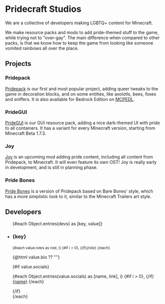 <!-- Copyright (c) 2023-2024 Pridecraft Studios & contributors
	 SPDX-License-Identifier: CC-BY-SA-4.0
	 https://git.pridecraft.gay/website/blob/HEAD/LICENSE-CC-BY-SA-4.0 -->
<script lang="ts">
import '../developers.scss';
import devs from '$lib/vars/devs.yaml';

import Picture from '$lib/components/Picture.svelte';

import SocialsMap from '$lib/socials';

import { Socials, Donate } from '$lib/boilerplate';
</script>

# Pridecraft Studios

We are a collective of developers making LGBTQ+ content for Minecraft.

We make resource packs and mods to add pride-themed stuff to the game, while trying not to "over-gay".
The main difference when compared to other packs,
is that we know how to keep the game from looking like someone vomited rainbows all over the place.

<Donate/>

## Projects

### Pridepack

[Pridepack](pridepack) is our first and most popular project, adding queer tweaks to the game in decoration blocks,
and on some entities, like axolotls, bees, foxes and sniffers.
It is also available for Bedrock Edition on [MCPEDL](https://mcpedl.com/pridepack).

<Picture name="pridepack/banner" order="avif" original="avif"
	alt="The Pride Pack banner, featuring a rainbow bed, a bii, an aroace axolotl, a sleeping fox,
		chiseled bookshelves with rainbow-colored books, and a gay flag painting."
/>

### PrideGUI

[PrideGUI](pridegui) is our GUI resource pack, adding a nice dark-themed UI with pride to all containers.
It has a variant for every Minecraft version, starting from Minecraft Beta 1.7.3.

<Picture name="pridegui-dark/banner" order="avif" original="avif"
	alt="The PrideGUI banner, featuring various inventories, and the options menu."
/>

### Joy

[Joy](joy) is an upcoming mod adding pride content,
including all content from Pridepack, to Minecraft.
It will even feature its own OST!
Joy is really early in development, and is still in planning phase.

### Pride Bones

[Pride Bones](pridebones) is a version of Pridepack based on Bare Bones' style,
which has a more simplistic look to it, similar to the Minecraft Trailers art style.

<Picture name="pridebones/banner" order="avif" original="avif"
	alt="The Pride Pack banner, featuring a rainbow bed, a bii, an aroace axolotl, a sleeping fox,
		chiseled bookshelves with rainbow-colored books, and a gay flag painting."
/>

<Socials />

## Developers

<ul class="developers">
	{#each Object.entries(devs) as [key, value]}
		<li class="{key}">
			<span>
				<span class="heading">
					<img src="{value.avatar}" width="96" height="96" loading="lazy" aria-labelledby="{key}" alt="" hidden/>
					<h3 id="{key}">{key}</h3>
					<small class="roles">
						<!-- https://github.com/sveltejs/svelte/issues/7473#issuecomment-1606105476 is frankly clever -->
						{#each value.roles as role, i}
							{#if i > 0}, {/if}<i title="{role}">{role}</i>
						{/each}
					</small>
				</span>
				<p class="bio">{@html value.bio ?? ""}</p>
				{#if value.socials}
					<p class="links">
					{#each Object.entries(value.socials) as [name, link], i}
						{#if i > 0}, {/if}<a rel="me" href="{link}" title="{SocialsMap[name]}">{name}</a>
					{/each}
					</p>
				{/if}
			</span>
		</li>
	{/each}
</ul>
